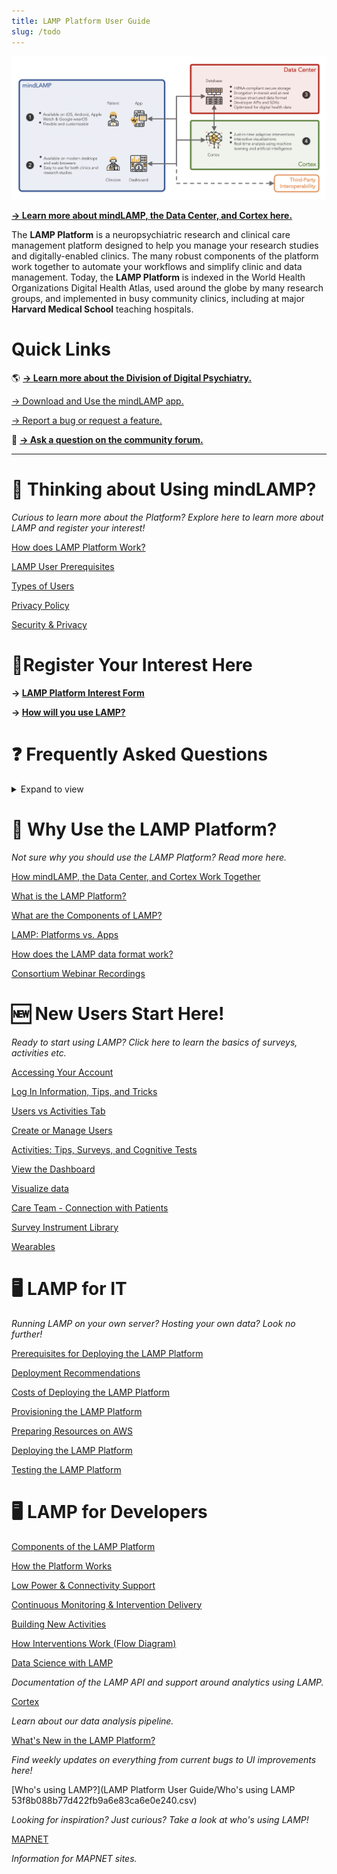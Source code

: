 ```yaml
---
title: LAMP Platform User Guide
slug: /todo
---
```


![](../assets/LAMP_Overview.png)

**[→ Learn more about mindLAMP, the Data Center, and Cortex here.](./How%20mindLAMP,%20the%20Data%20Center,%20and%20Cortex%20Work%20Tog.md)**

The **LAMP Platform** is a neuropsychiatric research and clinical care management platform designed to help you manage your research studies and digitally-enabled clinics. The many robust components of the platform work together to automate your workflows and simplify clinic and data management. Today, the **LAMP Platform** is indexed in the World Health Organizations Digital Health Atlas, used around the globe by many research groups, and implemented in busy community clinics, including at major **Harvard Medical School** teaching hospitals.

# Quick Links

 🌎 **[→ Learn more about the Division of Digital Psychiatry.](https://www.digitalpsych.org/)**

[→ Download and Use the mindLAMP app.](%E2%86%92%20Download%20and%20Use%20the%20mindLAMP%20app.md)

[→ Report a bug or request a feature.](%E2%86%92%20Report%20a%20bug%20or%20request%20a%20feature.md)

 📰 **[→ Ask a question on the community forum.](https://mindlamp.discourse.group)**

---

# 🤔 Thinking about Using mindLAMP?

*Curious to learn more about the Platform? Explore here to learn more about LAMP and register your interest!*

[How does LAMP Platform Work?](How%20does%20LAMP%20Platform%20Work.md)

[LAMP User Prerequisites](LAMP%20User%20Prerequisites.md)

[Types of Users](Types%20of%20Users.md)

[Privacy Policy](Privacy%20Policy.md)

[Security & Privacy](Security%20&%20Privacy.md)

# 📨Register Your Interest Here

**→ [LAMP Platform Interest Form](https://docs.google.com/forms/d/e/1FAIpQLSeNyY469zPcwVoZ8gKTwW8dLuzRDXpObLcR8JtHdUlRhAQcyQ/viewform?gxids=7757)**

**→ [How will you use LAMP?](https://docs.google.com/forms/d/e/1FAIpQLScCHNRqCIbVOxg1JBz1lsdu1-94tnlYq2hA_0wOPafFRDFrrA/viewform)**

# ❓ **Frequently Asked Questions**

<details><summary>Expand to view</summary>

### Why are there two mindLAMP apps available? Which one should I use?

The app that is associated with the LAMP Platform is called mindLAMP. mindLAMP 1 is no longer being used and has been replaced by mindLAMP 2. You will no longer be able to download or use the mindLAMP 1 app in early 2021.

### How do I transition from mindLAMP 1 to mindLAMP 2?

If you are using mindLAMP with a web browser like Chrome, Safari, Firefox etc. then it will automatically have updated. If you are using the app, simply download mindLAMP 2 from the App Store or Play Store and log in. See [Download the mindLAMP App](https://www.notion.so/Download-the-mindLAMP-App-3dfeac4295b941939543b8e61524d338) for more information.

### Do I need a wearable to collect passive data?

HealthKit data is only available with wearables with two exceptions: step count and sleep data. Step count can be gathered through your mobile device, and sleep data can be gathered by downloading specific apps on iOS (napbot) and Android (sleep as android). mindLAMP requires WatchOS 7 and WearOS 2. Please see [Wearables](Wearables.md) for more information.

### What's a system administrator?

This is usually your Information Technology (IT) or Information Services (IS) department at your institution.

### How do I get login information?

If you or your organization is self-hosting the LAMP Platform independently, please contact your administrator or IT department for your login information; [otherwise, please contact us.](mailto:team@digitalpsych.org)

### How do I reset my password?

If you are a study participant, please reach out to your research coordinator. If you are a patient, please reach out to your clinician. If you are a research coordinator or clinician, please reach out to your system administrator or IT department. 

### What's a study?

A study comprises of a set of activities that multiple patients will interact with and receive notifications for, such as surveys or breathing exercises, as well as a set of sensors which will be enabled to collect data on the patients' smartphones or wearable devices. Researchers and clinicians add able to create and manage multiple studies.

### What's the difference between a survey and an activity?

"Activity" is a broad term that encompasses different items that patients can interact with inside of the mindLAMP app. This includes cognitive tests, mindfulness, meditation, and more. A survey is a type of activity that presents a set of questions for patients or participants to answer.

### How do I create a survey?

Click the `[+ Add]` button at the top right of the list and select "Survey Instrument". See [Create Surveys](Activities%20Tips,%20Surveys,%20and%20Cognitive%20Tests/Create%20Surveys.md) for more information.

### Can I edit a survey?

Yes, you can edit it from the activities tab by tapping on its row in the list. See [Create Surveys](Activities%20Tips,%20Surveys,%20and%20Cognitive%20Tests/Create%20Surveys.md) for more information. We recommend only editing surveys to fix typos or adjust the language of a question or response choice.

### What happens to my data after I delete a survey?

Deleting a survey or other activity automatically deletes their response data across all participants or patients. This data is always recoverable — please reach out to your system administrator for help recovering data. 

### How do I delete a survey?

Select one or more survey instruments you would like to delete and press the trash can icon at the top right of the list. See [Create Surveys](Activities%20Tips,%20Surveys,%20and%20Cognitive%20Tests/Create%20Surveys.md) for more information.

### How do I customize an activity?

Click the `[+ Add]` button at the top right of the list and select your desired activity. All customization options for a specific activity will be on the screen that follows.

### There aren't any surveys or activities in my Feed. Why?

You may need to set schedules for the surveys or activities that you have assigned to your study. Please make sure you're viewing the Feed on a day where one of those schedules is activated to send notifications. 

### Why is my Manage section appearing blank?

You must add activities for them to show up in a specific tab. If there are no activities created for a specific tab, that tab will remain blank.  See [Create Surveys](Activities%20Tips,%20Surveys,%20and%20Cognitive%20Tests/Create%20Surveys.md) for more information.

### Who can see my data?

Your system administrator will only access your personal information to support internal operations, including troubleshooting/user support, and service improvements. To ensure you are receiving the highest level of service in your interaction with the mindLAMP app, the Division of Digital Psychiatry may use your contact information to communicate with you regarding your requests. We also use this data to create aggregated statistics which helps us in the improvement of our service. For more information, please see our [Privacy Policy](Privacy%20Policy.md).

### Does the mindLAMP app work offline?

The mindLAMP app does not currently work offline. However, this is a highly requested feature that we are working on. Stay in the loop about this by checking out [[What's New with LAMP?](https://www.notion.so/3f8828a4fd1b40ab947af4ce08ae7694)](https://www.notion.so/What-s-New-with-LAMP-c6fb984faf6842c2af9d70ab788add2f) 

### Where do I report a bug or request a feature?

Submit any bugs or feature requests here: [Report a Bug or Request a Feature](https://www.notion.so/Report-a-Bug-or-Request-a-Feature-be1e3c107e354663b2d1726632816d99) 

### Is mindLAMP 2 available in other languages?

The mindLAMP app currently supports Hindi and Spanish. Stay in the loop about future plans by checking out  [What's New in the LAMP Platform?](What's%20New%20in%20the%20LAMP%20Platform.md) ﻿ 

</details>

# 🍎 Why Use the LAMP Platform?

*Not sure why you should use the LAMP Platform? Read more here.*

[How mindLAMP, the Data Center, and Cortex Work Together](How%20mindLAMP,%20the%20Data%20Center,%20and%20Cortex%20Work%20Tog.md)

[What is the LAMP Platform?](What%20is%20the%20LAMP%20Platform.md)

[What are the Components of LAMP?](What%20are%20the%20Components%20of%20LAMP.md)

[LAMP: Platforms vs. Apps](Topics/LAMP%20Platforms%20vs%20Apps.md) 

[How does the LAMP data format work?](How%20does%20the%20LAMP%20data%20format%20work.md)

[Consortium Webinar Recordings](Consortium%20Webinar%20Recordings.md)

# 🆕 New Users Start Here!

*Ready to start using LAMP? Click here to learn the basics of surveys, activities etc.*

[Accessing Your Account](Accessing%20Your%20Account.md)

[Log In Information, Tips, and Tricks](Log%20In%20Information,%20Tips,%20and%20Tricks.md)

[Users vs Activities Tab](Users%20vs%20Activities%20Tab.md)

[Create or Manage Users](Create%20or%20Manage%20Users.md)

[Activities: Tips, Surveys, and Cognitive Tests](Activities%20Tips,%20Surveys,%20and%20Cognitive%20Tests.md)

[View the Dashboard](View%20the%20Dashboard.md)

[Visualize data](Visualize%20data.md)

[Care Team - Connection with Patients ](Care%20Team%20-%20Connection%20with%20Patients.md)

[Survey Instrument Library](Survey%20Instrument%20Library.md)

[Wearables](Wearables.md)

# 🖥️ LAMP for IT

*Running LAMP on your own server? Hosting your own data? Look no further!*

[Prerequisites for Deploying the LAMP Platform](Prerequisites%20for%20Deploying%20the%20LAMP%20Platform.md)

[Deployment Recommendations](Deployment%20Recommendations.md)

[Costs of Deploying the LAMP Platform](Costs%20of%20Deploying%20the%20LAMP%20Platform.md)

[Provisioning the LAMP Platform](Provisioning%20the%20LAMP%20Platform.md)

[Preparing Resources on AWS](Preparing%20Resources%20on%20AWS.md)

[Deploying the LAMP Platform](Deploying%20the%20LAMP%20Platform.md)

[Testing the LAMP Platform](Testing%20the%20LAMP%20Platform.md)

# 🖥️ LAMP for Developers

[Components of the LAMP Platform](Components%20of%20the%20LAMP%20Platform.md)

[How the Platform Works](How%20the%20Platform%20Works.md)

[Low Power & Connectivity Support](Low%20Power%20&%20Connectivity%20Support.md)

[Continuous Monitoring & Intervention Delivery](Continuous%20Monitoring%20&%20Intervention%20Delivery.md)

[Building New Activities](Building%20New%20Activities.md)

[How Interventions Work (Flow Diagram)](How%20Interventions%20Work%20(Flow%20Diagram).md)

[Data Science with LAMP](Data%20Science%20with%20LAMP.md)

*Documentation of the LAMP API and support around analytics using LAMP.*

[Cortex](Cortex.md)

*Learn about our data analysis pipeline.*

[What's New in the LAMP Platform?](What's%20New%20in%20the%20LAMP%20Platform.md)

*Find weekly updates on everything from current bugs to UI improvements here!*

[Who's using LAMP?](LAMP Platform User Guide/Who's using LAMP 53f8b088b77d422fb9a6e83ca6e0e240.csv)

*Looking for inspiration? Just curious? Take a look at who's using LAMP!*

[MAPNET](MAPNET.md)

*Information for MAPNET sites.*
